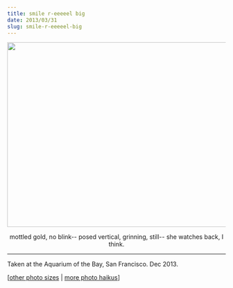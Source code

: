 ```yaml
---
title: smile r-eeeeel big
date: 2013/03/31
slug: smile-r-eeeeel-big
---
```


<p style="text-align:center;"><a href="http://www.flickr.com/photos/daniel_hardman/8332547204/"><img class="aligncenter" alt="" src="http://farm9.staticflickr.com/8491/8332547204_5e0aa50da4_z.jpg" width="640" height="427" /></a></p>
<p style="text-align:center;">mottled gold, no blink--
posed vertical, grinning, still--
she watches back, I think.</p>


<hr />

Taken at the Aquarium of the Bay, San Francisco. Dec 2013.

[<a href="http://www.flickr.com/photos/daniel_hardman/8332547204/sizes/l/" target="_blank">other photo sizes</a> | <a href="http://sivanea.com/category/photos/">more photo haikus</a>]